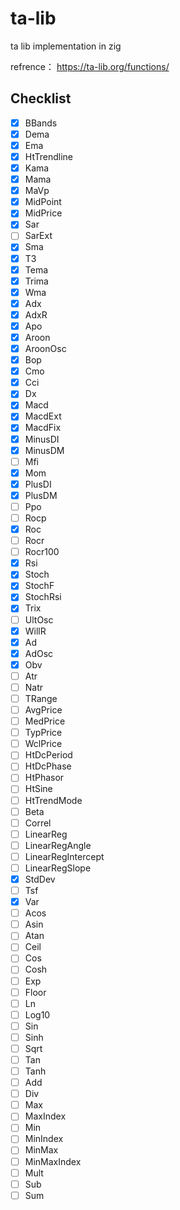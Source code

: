 # ta-lib
ta lib implementation in zig

refrence： https://ta-lib.org/functions/

## Checklist

- [x] BBands
- [x] Dema
- [x] Ema
- [x] HtTrendline
- [x] Kama
- [x] Mama
- [x] MaVp
- [x] MidPoint
- [x] MidPrice
- [x] Sar
- [ ] SarExt
- [x] Sma
- [x] T3
- [x] Tema
- [x] Trima
- [x] Wma
- [x] Adx
- [x] AdxR
- [x] Apo
- [x] Aroon
- [x] AroonOsc
- [x] Bop
- [x] Cmo
- [x] Cci
- [x] Dx
- [x] Macd
- [x] MacdExt
- [x] MacdFix
- [x] MinusDI
- [x] MinusDM
- [ ] Mfi
- [x] Mom
- [x] PlusDI
- [x] PlusDM
- [ ] Ppo
- [ ] Rocp
- [x] Roc
- [ ] Rocr
- [ ] Rocr100
- [x] Rsi
- [x] Stoch
- [x] StochF
- [x] StochRsi
- [x] Trix
- [ ] UltOsc
- [x] WillR
- [x] Ad
- [x] AdOsc
- [x] Obv
- [ ] Atr
- [ ] Natr
- [ ] TRange
- [ ] AvgPrice
- [ ] MedPrice
- [ ] TypPrice
- [ ] WclPrice
- [ ] HtDcPeriod
- [ ] HtDcPhase
- [ ] HtPhasor
- [ ] HtSine
- [ ] HtTrendMode
- [ ] Beta
- [ ] Correl
- [ ] LinearReg
- [ ] LinearRegAngle
- [ ] LinearRegIntercept
- [ ] LinearRegSlope
- [x] StdDev
- [ ] Tsf
- [x] Var
- [ ] Acos
- [ ] Asin
- [ ] Atan
- [ ] Ceil
- [ ] Cos
- [ ] Cosh
- [ ] Exp
- [ ] Floor
- [ ] Ln
- [ ] Log10
- [ ] Sin
- [ ] Sinh
- [ ] Sqrt
- [ ] Tan
- [ ] Tanh
- [ ] Add
- [ ] Div
- [ ] Max
- [ ] MaxIndex
- [ ] Min
- [ ] MinIndex
- [ ] MinMax
- [ ] MinMaxIndex
- [ ] Mult
- [ ] Sub
- [ ] Sum